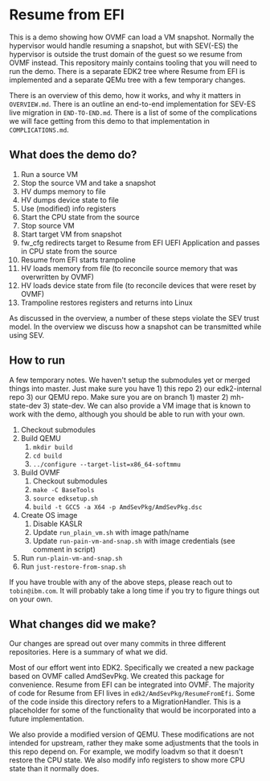 # Resume from EFI 

This is a demo showing how OVMF can load a VM snapshot. Normally the hypervisor would handle resuming a snapshot, but with SEV(-ES) the hypervisor is outside the trust domain of the guest so we resume from OVMF instead. This repository mainly contains tooling that you will need to run the demo. There is a separate EDK2 tree where Resume from EFI is implemented and a separate QEMu tree with a few temporary changes. 

There is an overview of this demo, how it works, and why it matters in `OVERVIEW.md`. There is an outline an end-to-end implementation for SEV-ES live migration in `END-TO-END.md`. There is a list of some of the complications we will face getting from this demo to that implementation in `COMPLICATIONS.md`.

## What does the demo do? 

1. Run a source VM 
2. Stop the source VM and take a snapshot
3. HV dumps memory to file
4. HV dumps device state to file
5. Use (modified) info registers
6. Start the CPU state from the source 
7. Stop source VM 
8. Start target VM from snapshot 
9. fw_cfg redirects target to Resume from EFI UEFI Application and passes in CPU state from the source 
10. Resume from EFI starts trampoline
11. HV loads memory from file (to reconcile source memory that was overwritten by OVMF)
12. HV loads device state from file (to reconcile devices that were reset by OVMF)
13. Trampoline restores registers and returns into Linux 

As discussed in the overview, a number of these steps violate the SEV trust model. In the overview we discuss how a snapshot can be transmitted while using SEV.

## How to run 

A few temporary notes. We haven't setup the submodules yet or merged things into master. Just make sure you have 1) this repo 2) our edk2-internal repo 3) our QEMU repo. Make sure you are on branch 1) master 2) mh-state-dev 3) state-dev. We can also provide a VM image that is known to work with the demo, although you should be able to run with your own.

1. Checkout submodules
2. Build QEMU 
    1. `mkdir build`
    2. `cd build`
    3. `../configure --target-list=x86_64-softmmu`
3. Build OVMF
    1. Checkout submodules
    2. `make -C BaseTools`
    3. `source edksetup.sh`
    4. `build -t GCC5 -a X64 -p AmdSevPkg/AmdSevPkg.dsc`
4. Create OS image
    1. Disable KASLR
    2. Update `run_plain_vm.sh` with image path/name
    3. Update `run-pain-vm-and-snap.sh` with image credentials (see comment in script)
5. Run `run-plain-vm-and-snap.sh`
6. Run `just-restore-from-snap.sh`

If you have trouble with any of the above steps, please reach out to `tobin@ibm.com`. It will probably take a long time if you try to figure things out on your own.

## What changes did we make? 

Our changes are spread out over many commits in three different repositories. Here is a summary of what we did.

Most of our effort went into EDK2. Specifically we created a new package based on OVMF called AmdSevPkg. We created this package for convenience. Resume from EFI can be integrated into OVMF. The majority of code for Resume from EFI lives in `edk2/AmdSevPkg/ResumeFromEfi`. Some of the code inside this directory refers to a MigrationHandler. This is a placeholder for some of the functionality that would be incorporated into a future implementation.

We also provide a modified version of QEMU. These modifications are not intended for upstream, rather they make some adjustments that the tools in this repo depend on. For example, we modify loadvm so that it doesn't restore the CPU state. We also modify info registers to show more CPU state than it normally does. 
